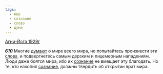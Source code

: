 ```yaml
---
tags:
  - мир
  - сознание
  - слово
  - дума
---
```


[Агни-Йога 1929г](https://127.0.0.1:4002/agni/1929)

___610___
Многие [думают](../../../tags/#дума) о мире всего мира, но попытайтесь произнести эти [слова](../../../tags/#слово), и подвергнетесь самым дерзким и лицемерным нападениям. Люди даже боятся мира, ибо их [сознание](../../../tags/#сознание) не вмещает эту благодать. Но те, кто накопил [сознание](../../../tags/#сознание), должны твердить об открытии врат мира.